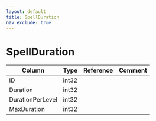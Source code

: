 ```yaml
---
layout: default
title: SpellDuration
nav_exclude: true
---
```

# SpellDuration

| Column | Type | Reference | Comment |
|--------|------|-----------|---------|
|ID|int32|||
|Duration|int32|||
|DurationPerLevel|int32|||
|MaxDuration|int32|||
